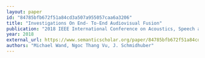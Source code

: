 ```yaml
---
layout: paper
id: "84785bfb672f51a84cd3a507a955057caa6a3206"
title: "Investigations On End- To-End Audiovisual Fusion"
publication: "2018 IEEE International Conference on Acoustics, Speech and Signal Processing (ICASSP)"
year: 2018
external_url: https://www.semanticscholar.org/paper/84785bfb672f51a84cd3a507a955057caa6a3206
authors: "Michael Wand, Ngoc Thang Vu, J. Schmidhuber"
---
```

